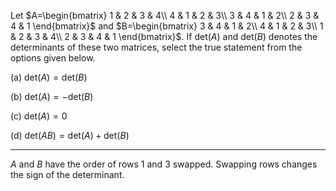 Let $A=\begin{bmatrix}
1 & 2 & 3 & 4\\
4 & 1 & 2 & 3\\
3 & 4 & 1 & 2\\
2 & 3 & 4 & 1
\end{bmatrix}$ and $B=\begin{bmatrix}
3 & 4 & 1 & 2\\
4 & 1 & 2 & 3\\
1 & 2 & 3 & 4\\
2 & 3 & 4 & 1
\end{bmatrix}$. If $\text{det}( A)$ and $\text{det}( B)$ denotes the determinants of these two matrices, select the true statement from the options given below.

(a) $\text{det}( A) =\text{det}( B)$

(b) $\text{det}( A) =-\text{det}( B)$

(c) $\text{det}( A) =0$

(d) $\text{det}( AB) =\text{det}( A) +\text{det}( B)$

<hr>



$A$ and $B$ have the order of rows $1$ and $3$ swapped. Swapping rows changes the sign of the determinant.

